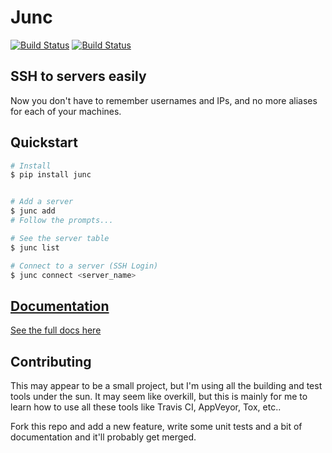 # Junc
[![Build Status](https://travis-ci.org/llamicron/junc.svg?branch=master)](https://travis-ci.org/llamicron/junc)
[![Build Status](https://ci.appveyor.com/api/projects/status/llamicron/junc)](https://ci.appveyor.com/project/llamicron/junc)
## SSH to servers easily
Now you don't have to remember usernames and IPs, and no more aliases for each of your machines.

## Quickstart
```sh
# Install
$ pip install junc


# Add a server
$ junc add
# Follow the prompts...

# See the server table
$ junc list

# Connect to a server (SSH Login)
$ junc connect <server_name>
```

## [Documentation](docs/index.md)
[See the full docs here](docs/index.md)

## Contributing
This may appear to be a small project, but I'm using all the building and test tools under the sun. It may seem like overkill, but this is mainly for me to learn how to use all these tools like Travis CI, AppVeyor, Tox, etc..

Fork this repo and add a new feature, write some unit tests and a bit of documentation and it'll probably get merged.

